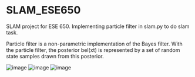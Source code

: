 # SLAM_ESE650

SLAM project for ESE 650. Implementing particle filter in slam.py to do slam task.

Particle filter is a non-parametric implementation of the Bayes filter. With the particle filter, the posterior bel(xt) is represented by a set of random state samples drawn from this posterior.

![image](https://github.com/xywang0001/Particle_Filter_ESE650/blob/master/results/processing_SLAM_map_train_0.jpg)
![image](https://github.com/xywang0001/Particle_Filter_ESE650/blob/master/results/processing_SLAM_map_train_2.jpg)
![image](https://github.com/xywang0001/Particle_Filter_ESE650/blob/master/results/processing_SLAM_map_train_3.jpg)
